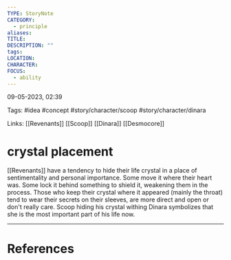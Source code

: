 ```yaml
---
TYPE: StoryNote
CATEGORY:
  - principle
aliases: 
TITLE: 
DESCRIPTION: ""
tags: 
LOCATION: 
CHARACTER: 
FOCUS:
  - ability
---
```

09-05-2023, 02:39

Tags: #idea #concept #story/character/scoop #story/character/dinara 

Links: [[Revenants]] [[Scoop]] [[Dinara]] [[Desmocore]]

# crystal placement




[[Revenants]] have a tendency to hide their life crystal in a place of sentimentality and personal importance. Some move it where their heart was. Some lock it behind something to shield it, weakening them in the process. Those who keep their crystal where it appeared (mainly the throat) tend to wear their secrets on their sleeves, are more direct and open or don't really care. Scoop hiding his crystal withing Dinara symbolizes that she is the most important part of his life now.




---
# References